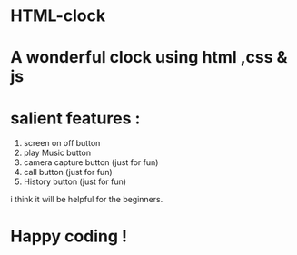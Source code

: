 # HTML-clock
# A wonderful clock using html ,css & js
# salient features :
1. screen on off button
2. play Music button
3. camera capture button (just for fun)
4. call button (just for fun)
5. History button (just for fun)


i think it will be helpful for the beginners.
   # Happy coding !
